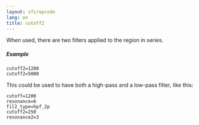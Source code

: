 ```yaml
---
layout: sfz/opcode
lang: en
title: cutoff2
---
```

When used, there are two filters applied to the region in series.

##### Example

```
cutoff2=1200
cutoff2=5000
```

This could be used to have both a high-pass and a low-pass filter, like this:

```
cutoff=1200
resonance=6
fil2_type=hpf_2p
cutoff2=250
resonance2=3
```
